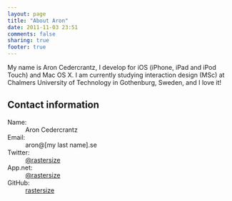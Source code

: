 ```yaml
---
layout: page
title: "About Aron"
date: 2011-11-03 23:51
comments: false
sharing: true
footer: true
---
```

My name is Aron Cedercrantz, I develop for iOS (iPhone, iPad and iPod Touch) and Mac OS X. I am currently studying interaction design (MSc) at Chalmers University of Technology in Gothenburg, Sweden, and I love it!

<section class="vcard" itemscope itemtype="http://data-vocabulary.org/Person">
<div class="profile-image me"></div>

<h1> Contact information </h1>
<dl>
	<dt>Name:</dt>
	<dd itemprop="name">Aron Cedercrantz</dd>
	<dt>Email:</dt>
	<dd>aron@[my last name].se</dd>
	<dt>Twitter:</dt>
	<dd itemprop="url"><a href="https://twitter.com/rastersize">@rastersize</a></dd>
	<dt>App.net:</dt>
	<dd itemprop="url"><a href="https://alpha.app.net/rastersize">@rastersize</a></dd>
	<dt>GitHub:</dt>
	<dd itemprop="url"><a href="https://github.com/rastersize">rastersize</a></dd>
</dl>
</section>

